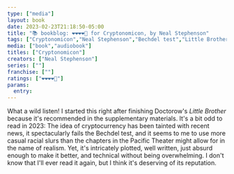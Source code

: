 ```yaml
---
type: ["media"]
layout: book
date: 2023-02-23T21:18:50-05:00
title: "📚 bookblog: ❤️❤️❤️❤️🖤 for Cryptonomicon, by Neal Stephenson"
tags: ["Cryptonomicon","Neal Stephenson","Bechdel test","Little Brother series","Cory Doctorow"]
media: ["book","audiobook"]
titles: ["Cryptonomicon"]
creators: ["Neal Stephenson"]
series: [""]
franchise: [""]
ratings: ["❤️❤️❤️❤️🖤"]
params:
  entry:
---
```

What a wild listen! I started this right after finishing Doctorow's *Little Brother* because it's recommended in the supplementary materials. It's a bit odd to read in 2023: The idea of cryptocurrency has been tainted with recent news, it spectacularly fails the Bechdel test, and it seems to me to use more casual racial slurs than the chapters in the Pacific Theater might allow for in the name of realism. Yet, it's intricately plotted, well written, just absurd enough to make it better, and technical without being overwhelming. I don't know that I'll ever read it again, but I think it's deserving of its reputation.
